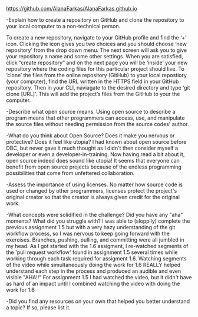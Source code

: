 https://github.com/AlanaFarkas/AlanaFarkas.github.io

-Explain how to create a repository on GitHub and clone the repository to your local computer to a non-technical person.

To create a new repository, navigate to your GitHub profile and find the ‘+’ icon. Clicking the icon gives you two choices and you should choose ‘new repository’ from the drop down menu. The next screen will ask you to give your repository a name and some other settings. When you are satisfied, click “create repository” and on the next page you will be ‘inside’ your new repository where the coding files for this particular project should live. To ‘clone’ the files from the online repository (GitHub) to your local repostiory (your computer), find the URL written in the HTTPS field in your GitHub repository. Then in your CLI, naviagate to the desired directory and type ‘git clone [URL]’. This will add the project’s files from the GitHub to your the computer. 



-Describe what open source means.
Using open source to describe a program means that other programmers can access, use, and manipulate the source files without needing permission from the source codes' author. 

-What do you think about Open Source? Does it make you nervous or protective? Does it feel like utopia?
I had known about open source before DBC, but never gave it much thought as I didn't then consider myself a developer or even a developer-in-training. Now having read a bit about it, open source indeed does sound like utopia! It seems that everyone can benefit from open source projects because of the endless programming possibilities that come from unfettered collaboration.

-Assess the importance of using licenses.
No matter how source code is used or changed by other programmers, licenses protect the project's original creator so that the creator is always given credit for the original work.


-What concepts were solidified in the challenge? Did you have any "aha" moments? What did you struggle with?
I was able to (sloppily) complete the previous assignment 1.5 but with a very hazy understanding of the git workflow process, so I was nervous to keep going forward with the exercises. Branches, pushing, pulling, and committing were all jumbled in my head. As I got started with the 1.6 assigment, I re-watched segments of the 'pull request workflow' found in assignment 1.5 several times while working through each task required for assigment 1.6. Watching segments of the video while simultaneously doing the work for 1.6 REALLY helped understand each step in the process and produced an audible and even visible "AHA!!" For assignment 1.5 I had watched the video, but it didn't have as hard of an impact until I combined watching the video with doing the work for 1.6

-Did you find any resources on your own that helped you better understand a topic? If so, please list it.